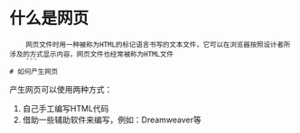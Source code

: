 # 什么是网页
```
    网页文件时用一种被称为HTML的标记语言书写的文本文件，它可以在浏览器按照设计者所涉及的方式显示内容，网页文件也经常被称为HTML文件
    ```
# 如何产生网页
```
产生网页可以使用两种方式：
1. 自己手工编写HTML代码
2. 借助一些辅助软件来编写，例如：Dreamweaver等
```
